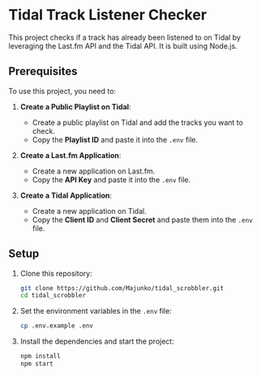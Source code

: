 # Tidal Track Listener Checker

This project checks if a track has already been listened to on Tidal by leveraging the Last.fm API and the Tidal API. It is built using Node.js.

## Prerequisites

To use this project, you need to:

1. **Create a Public Playlist on Tidal**:
   - Create a public playlist on Tidal and add the tracks you want to check.
   - Copy the **Playlist ID** and paste it into the `.env` file.

2. **Create a Last.fm Application**:
   - Create a new application on Last.fm.
   - Copy the **API Key** and paste it into the `.env` file.

3. **Create a Tidal Application**:
   - Create a new application on Tidal.
   - Copy the **Client ID** and **Client Secret** and paste them into the `.env` file.

## Setup

1. Clone this repository:
   ```bash
   git clone https://github.com/Majunko/tidal_scrobbler.git
   cd tidal_scrobbler
   ```

2. Set the environment variables in the `.env` file:
   ```bash
   cp .env.example .env
   ```

3. Install the dependencies and start the project:
   ```bash
   npm install
   npm start
   ```
